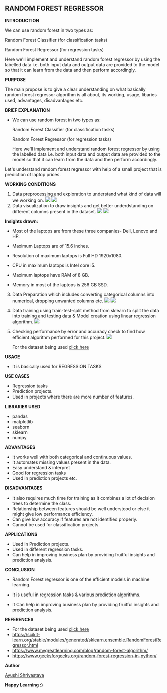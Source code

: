 ## **RANDOM FOREST REGRESSOR**

**INTRODUCTION**

We can use random forest in two types as:

Random Forest Classifier (for classification tasks)

Random Forest Regressor (for regression tasks)


Here we'll implement and understand random forest regressor by using  the labelled data i.e. both input data and output data are provided to the model so that it can learn from the data and then perform accordingly.

**PURPOSE**

The main prupose is to give a clear understanding on what basically random forest regressor algorithm is all about, its working, usage, libaries used, advantages, disadvantages etc.

**BRIEF EXPLANATION**
- We can use random forest in two types as:

    Random Forest Classifier (for classification tasks)

    Random Forest Regressor (for regression tasks)


    Here we'll implement and understand random forest regressor by using  the labelled data i.e. both input data and output data are provided to the model so that it can learn from the data and then perform accordingly.

Let's understand random forest regressor with help of a small project that is prediction of laptop prices.

**WORKING CONDITIONS**
1.  Data preprocessing and exploration to understand what kind of data will we working on.
![](https://github.com/ayushi424/DS-ScriptsNook/blob/main/Machine%20Learning/Algorithms/Random%20Forest%20Regressor/Images/rrr1.jpg)
![](https://github.com/ayushi424/DS-ScriptsNook/blob/main/Machine%20Learning/Algorithms/Random%20Forest%20Regressor/Images/rrr2.jpg)
2.  Data visualization to draw insights and get better underdstanding on different columns present in the dataset.
![](https://github.com/ayushi424/DS-ScriptsNook/blob/main/Machine%20Learning/Algorithms/Random%20Forest%20Regressor/Images/rrr3.jpg)
![](https://github.com/ayushi424/DS-ScriptsNook/blob/main/Machine%20Learning/Algorithms/Random%20Forest%20Regressor/Images/rrr4.jpg)


**Insights drawn:**
*   Most of the laptops are from these three companies- Dell, Lenovo and HP.

*   Maximum Laptops are of 15.6 inches.

*   Resolution of maximum laptops is Full HD 1920x1080.

*   CPU in maximum laptops is Intel core i5.

*   Maximum laptops have RAM of 8 GB.

*   Memory in most of the laptops is 256 GB SSD.


3.  Data Preparation which includes converting categorical columns into numerical, dropping unwanted columns etc.
![](https://github.com/ayushi424/DS-ScriptsNook/blob/main/Machine%20Learning/Algorithms/Random%20Forest%20Regressor/Images/rrr5.jpg)
![](https://github.com/ayushi424/DS-ScriptsNook/blob/main/Machine%20Learning/Algorithms/Random%20Forest%20Regressor/Images/rrr6.jpg)
4.  Data training using train-test-split method from sklearn to split the data into training and testing data & Model creation using linear regression algorithm.
![](https://github.com/ayushi424/DS-ScriptsNook/blob/main/Machine%20Learning/Algorithms/Random%20Forest%20Regressor/Images/rrr7.jpg) 
5.  Checking performance by error and accuracy check to find how efficient algorithm performed for this project.
![](https://github.com/ayushi424/DS-ScriptsNook/blob/main/Machine%20Learning/Algorithms/Random%20Forest%20Regressor/Images/rrr8.jpg)

    For the dataset being used [click here](https://www.kaggle.com/ionaskel/laptop-prices)

**USAGE**
- It is basically used for REGRESSION TASKS

**USE CASES**
- Regression tasks
- Prediction projects.
- Used in projects where there are more number of features.

**LIBRARIES USED**
- pandas
- matplotlib
- seaborn
- sklearn
- numpy

**ADVANTAGES**
- It works well with both categorical and continuous values.
- It automates missing values present in the data.
- Easy understand & interpret
- Good for regression tasks
- Used in prediction projects etc.

**DISADVANTAGES**
- It also requires much time for training as it combines a lot of decision trees to determine the class.
- Relationship between features should be well understood or else it might give low performance efficiency.
- Can give low accuracy if features are not identified properly.
- Cannot be used for classification projects.

**APPLICATIONS**
- Used in Prediction projects.
- Used in different regression tasks.
- Can help in improving business plan by providing fruitful insights and prediction analysis.

**CONCLUSION**
*   Random Forest regressor is one of the efficient models in machine learning.

*   It is useful in regression tasks & various prediction algorithms.

*   It Can help in improving business plan by providing fruitful insights and prediction analysis.


**REFERENCES**

- For the dataset being used [click here](https://www.kaggle.com/ionaskel/laptop-prices)
- https://scikit-learn.org/stable/modules/generated/sklearn.ensemble.RandomForestRegressor.html
- https://www.mygreatlearning.com/blog/random-forest-algorithm/
- https://www.geeksforgeeks.org/random-forest-regression-in-python/


**Author**

[Ayushi Shrivastava](https://github.com/ayushi424)

**Happy Learning :)**
